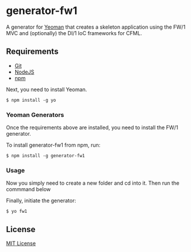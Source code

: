 # generator-fw1 

A generator for [Yeoman](http://yeoman.io) that creates a skeleton application using the FW/1 MVC and (optionally) the DI/1 IoC frameworks for CFML.


## Requirements
* [Git](http://git-scm.com)
* [NodeJS](http://nodejs.org)
* [npm](https://npmjs.org)


Next, you need to install Yeoman.

```
$ npm install -g yo
```

### Yeoman Generators

Once the requirements above are installed, you need to install the FW/1 generator.

To install generator-fw1 from npm, run:

```
$ npm install -g generator-fw1
```

### Usage

Now you simply need to create a new folder and cd into it. Then run the commmand below

Finally, initiate the generator:

```
$ yo fw1
```



## License

[MIT License](http://en.wikipedia.org/wiki/MIT_License)
